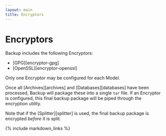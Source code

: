 ```yaml
---
layout: main
title: Encryptors
---
```


Encryptors
==========

Backup includes the following Encryptors:

- [GPG][encryptor-gpg]
- [OpenSSL][encryptor-openssl]

Only one Encryptor may be configured for each Model.

Once all [Archives][archives] and [Databases][databases] have been processed, Backup will package these into a single
`tar` file. If an Encryptor is configured, this final backup package will be piped through the encryption utility.

Note that if the [Splitter][splitter] is used, the final backup package is encrypted _before_ it is split.


{% include markdown_links %}
